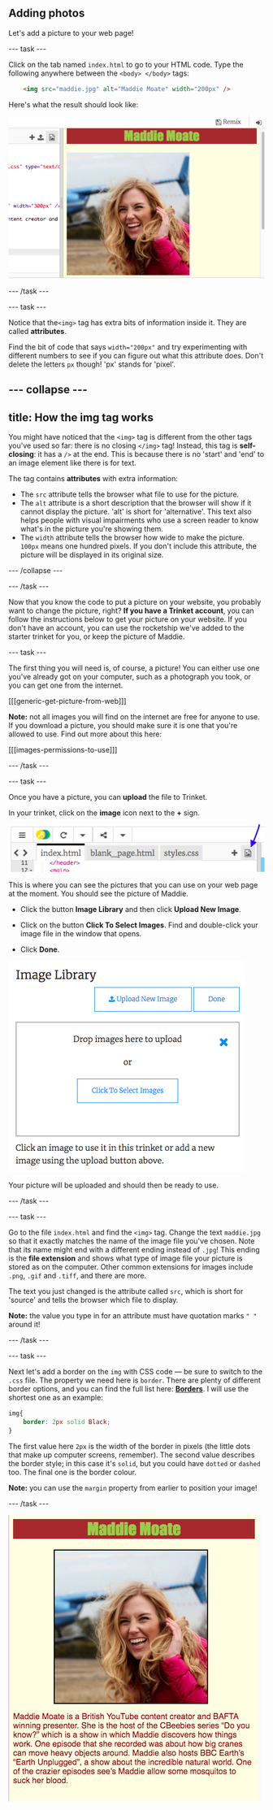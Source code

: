 ## Adding photos

Let's add a picture to your web page!

--- task ---

Click on the tab named `index.html` to go to your HTML code. Type the following anywhere between the `<body> </body>` tags: 

```html
    <img src="maddie.jpg" alt="Maddie Moate" width="200px" />
```

Here's what the result should look like:
    
![Image code and picture of Maddie Moate](images/imageCodeMaddie.png)

--- /task ---

--- task ---

Notice that the`<img>` tag has extra bits of information inside it. They are called **attributes**.

Find the bit of code that says `width="200px"` and try experimenting with different numbers to see if you can figure out what this attribute does. Don't delete the letters `px` though! 'px' stands for 'pixel'.

--- collapse ---
---
title: How the img tag works
---

You might have noticed that the `<img>` tag is different from the other tags you've used so far: there is no closing `</img>` tag! Instead, this tag is **self-closing**: it has a `/>` at the end. This is because there is no 'start' and 'end' to an image element like there is for text. 

The tag contains **attributes** with extra information:
- The `src` attribute tells the browser what file to use for the picture. 
- The `alt` attribute is a short description that the browser will show if it cannot display the picture. 'alt' is short for 'alternative'. This text also helps people with visual impairments who use a screen reader to know what's in the picture you're showing them.
- The `width` attribute tells the browser how wide to make the picture. `100px` means one hundred pixels. If you don't include this attribute, the picture will be displayed in its original size.

--- /collapse ---

--- /task ---

Now that you know the code to put a picture on your website, you probably want to change the picture, right? **If you have a Trinket account**, you can follow the instructions below to get your picture on your website. If you don't have an account, you can use the rocketship we've added to the starter trinket for you, or keep the picture of Maddie.

--- task ---

The first thing you will need is, of course, a picture! You can either use one you've already got on your computer, such as a photograph you took, or you can get one from the internet.

[[[generic-get-picture-from-web]]]

**Note:** not all images you will find on the internet are free for anyone to use. If you download a picture, you should make sure it is one that you're allowed to use. Find out more about this here:

[[[images-permissions-to-use]]]

--- /task ---

--- task ---

Once you have a picture, you can **upload** the file to Trinket.

In your trinket, click on the **image** icon next to the **+** sign. 

![The image icon](images/tktImageIconArrow.png)

This is where you can see the pictures that you can use on your web page at the moment. You should see the picture of Maddie.

- Click the button **Image Library** and then click **Upload New Image**. 

- Click on the button **Click To Select Images**. Find and double-click your image file in the window that opens.

- Click **Done**.

![Image upload area](images/tktUploadImages.png)

Your picture will be uploaded and should then be ready to use.

--- /task ---

--- task ---

Go to the file `index.html` and find the `<img>` tag. Change the text `maddie.jpg` so that it exactly matches the name of the image file you've chosen. Note that its name might end with a different ending instead of  `.jpg`! This ending is the **file extension** and shows what type of image file your picture is stored as on the computer. Other common extensions for images include `.png`, `.gif` and `.tiff`, and there are more.

The text you just changed is the attribute called `src`, which is short for 'source' and tells the browser which file to display.

**Note:** the value you type in for an attribute must have quotation marks `" "` around it!

--- /task ---

--- task ---

Next let's add a border on the `img` with CSS code — be sure to switch to the `.css` file. The property we need here is `border`. There are plenty of different border options, and you can find the full list here: **[Borders](https://www.w3schools.com/css/css_border.asp)**. I will use the shortest one as an example:

```css
img{
    border: 2px solid Black; 
}
```

The first value here `2px` is the width of the border in pixels (the little dots that make up computer screens, remember). The second value describes the border style; in this case it's `solid`, but you could have `dotted` or `dashed` too. The final one is the border colour.

**Note:** you can use the `margin` property from earlier to position your image!

--- /task ---

![Example of website at this stage](images/step5eg.png)
